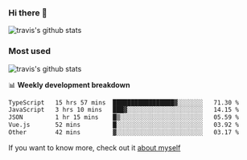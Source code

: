 ### Hi there 👋

<!--
**HondryTravis/HondryTravis** is a ✨ _special_ ✨ repository because its `README.md` (this file) appears on your GitHub profile.

Here are some ideas to get you started:

- 🔭 I’m currently working on ...
- 🌱 I’m currently learning ...
- 👯 I’m looking to collaborate on ...
- 🤔 I’m looking for help with ...
- 💬 Ask me about ...
- 📫 How to reach me: ...
- 😄 Pronouns: ...
- ⚡ Fun fact: ...
-->

![travis's github stats](https://github-readme-stats.vercel.app/api?username=HondryTravis&hide=stars)
### Most used
![travis's github stats](https://github-readme-stats.anuraghazra1.vercel.app/api/top-langs/?username=HondryTravis&layout=compact&hide_title=true)

📊 **Weekly development breakdown**

<!--START_SECTION:waka-->

```txt
TypeScript   15 hrs 57 mins  █████████████████▓░░░░░░░   71.30 %
JavaScript   3 hrs 10 mins   ███▓░░░░░░░░░░░░░░░░░░░░░   14.15 %
JSON         1 hr 15 mins    █▒░░░░░░░░░░░░░░░░░░░░░░░   05.59 %
Vue.js       52 mins         █░░░░░░░░░░░░░░░░░░░░░░░░   03.92 %
Other        42 mins         ▓░░░░░░░░░░░░░░░░░░░░░░░░   03.17 %
```

<!--END_SECTION:waka-->

If you want to know more, check out it [about myself](https://hondrytravis.github.io/)
